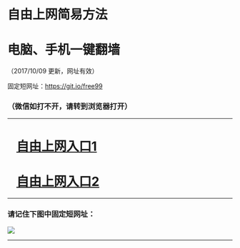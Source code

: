 ﻿# 自由上网简易方法

# 电脑、手机一键翻墙

（2017/10/09 更新，网址有效）

固定短网址：https://git.io/free99

### （微信如打不开，请转到浏览器打开）


***





# &nbsp;&nbsp; <a href="http://ft823527806.fwq-tz-1001.info/fwqtz01.html?t=10090019904 " target="_blank">自由上网入口1</a>
# &nbsp;&nbsp; <a href="http://ft3001111066.fwq-tz-1002.info/fwqtz02.html?t=100900130609 " target="_blank">自由上网入口2</a>
***

### 请记住下图中固定短网址：

<img src="https://s3-us-west-2.amazonaws.com/fwq-1001/yjfq-20170905okok.png" /> 


***

